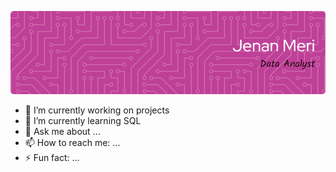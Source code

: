 <!-- [![MasterHead](https://media3.giphy.com/headers/GitHub/w8ZJLtJbmuph.gif)](https://rishavchanda.io) -->
![Header](./header_image.png)
- 🔭 I’m currently working on projects
- 🌱 I’m currently learning SQL
- 💬 Ask me about ...
- 📫 How to reach me: ...
- ⚡ Fun fact: ...

